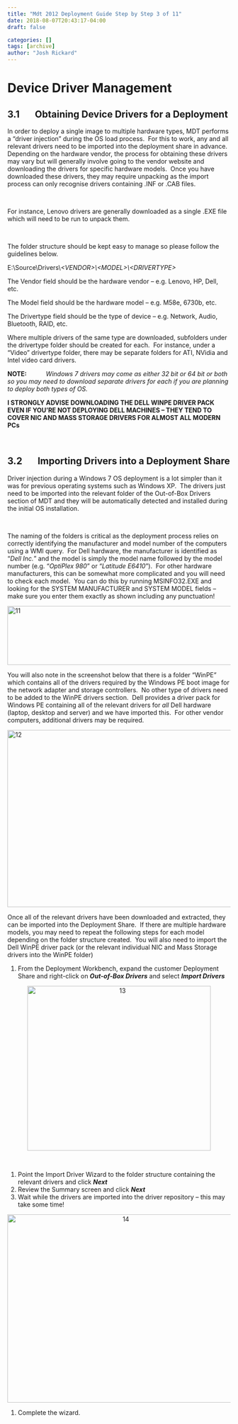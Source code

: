 ```yaml
---
title: "Mdt 2012 Deployment Guide Step by Step 3 of 11"
date: 2018-08-07T20:43:17-04:00
draft: false

categories: []
tags: [archive]
author: "Josh Rickard"
---
```

<h1>Device Driver Management</h1>
<h2>3.1       Obtaining Device Drivers for a Deployment</h2>
In order to deploy a single image to multiple hardware types, MDT performs a “driver injection” during the OS load process.  For this to work, any and all relevant drivers need to be imported into the deployment share in advance.  Depending on the hardware vendor, the process for obtaining these drivers may vary but will generally involve going to the vendor website and downloading the drivers for specific hardware models.  Once you have downloaded these drivers, they may require unpacking as the import process can only recognise drivers containing .INF or .CAB files.

&nbsp;

For instance, Lenovo drivers are generally downloaded as a single .EXE file which will need to be run to unpack them.

&nbsp;
<p align="left">The folder structure should be kept easy to manage so please follow the guidelines below.</p>
<p align="left"></p>
<p align="left">E:\Source\Drivers\<i>&lt;VENDOR&gt;\&lt;MODEL&gt;\&lt;DRIVERTYPE&gt;</i></p>
<p align="left"></p>
<p align="left">The Vendor field should be the hardware vendor – e.g. Lenovo, HP, Dell, etc.</p>
<p align="left">The Model field should be the hardware model – e.g. M58e, 6730b, etc.</p>
<p align="left">The Drivertype field should be the type of device – e.g. Network, Audio, Bluetooth, RAID, etc.</p>
<p align="left"></p>
<p align="left">Where multiple drivers of the same type are downloaded, subfolders under the drivertype folder should be created for each.  For instance, under a “Video” drivertype folder, there may be separate folders for ATI, NVidia and Intel video card drivers.</p>
<p align="left"></p>

<div>
<p align="left"><b>NOTE:</b>           <i>Windows 7 drivers may come as either 32 bit or 64 bit or both so you may need to download separate drivers for each if you are planning to deploy both types of OS.</i></p>

</div>
<p align="left"></p>
<p align="left"><b>I STRONGLY ADVISE DOWNLOADING THE DELL WINPE DRIVER PACK EVEN IF YOU’RE NOT DEPLOYING DELL MACHINES – THEY TEND TO COVER NIC AND MASS STORAGE DRIVERS FOR ALMOST ALL MODERN PCs</b></p>
<p align="left"><b> </b></p>

<h2>3.2       Importing Drivers into a Deployment Share</h2>
Driver injection during a Windows 7 OS deployment is a lot simpler than it was for previous operating systems such as Windows XP.  The drivers just need to be imported into the relevant folder of the Out-of-Box Drivers section of MDT and they will be automatically detected and installed during the initial OS installation.

&nbsp;

The naming of the folders is critical as the deployment process relies on correctly identifying the manufacturer and model number of the computers using a WMI query.  For Dell hardware, the manufacturer is identified as “<i>Dell Inc.</i>” and the model is simply the model name followed by the model number (e.g. “<i>OptiPlex 980</i>” or “<i>Latitude E6410</i>”).  For other hardware manufacturers, this can be somewhat more complicated and you will need to check each model.  You can do this by running MSINFO32.EXE and looking for the SYSTEM MANUFACTURER and SYSTEM MODEL fields – make sure you enter them exactly as shown including any punctuation!

<a href="http://msadministrator.wordpress.com/2012/12/21/mdt-2012-deployment-guide-step-by-step-3-of-11/attachment/11/" rel="attachment wp-att-75"><img class="alignnone size-full wp-image-75" alt="11" src="http://msadministrator.files.wordpress.com/2012/12/11.png" width="519" height="133" /></a>

You will also note in the screenshot below that there is a folder “WinPE” which contains all of the drivers required by the Windows PE boot image for the network adapter and storage controllers.  No other type of drivers need to be added to the WinPE drivers section.  Dell provides a driver pack for Windows PE containing all of the relevant drivers for <i>all</i> Dell hardware (laptop, desktop and server) and we have imported this.  For other vendor computers, additional drivers may be required.

<a href="http://msadministrator.wordpress.com/2012/12/21/mdt-2012-deployment-guide-step-by-step-3-of-11/attachment/12/" rel="attachment wp-att-76"><img class="alignnone size-full wp-image-76" alt="12" src="http://msadministrator.files.wordpress.com/2012/12/12.png" width="519" height="400" /></a>
<p align="left">Once all of the relevant drivers have been downloaded and extracted, they can be imported into the Deployment Share.  If there are multiple hardware models, you may need to repeat the following steps for each model depending on the folder structure created.  You will also need to import the Dell WinPE driver pack (or the relevant individual NIC and Mass Storage drivers into the WinPE folder)</p>
<p align="left"></p>

<ol>
	<li>From the Deployment Workbench, expand the customer Deployment Share and right-click on <b><i>Out-of-Box Drivers</i></b> and select <b><i>Import Drivers</i></b></li>
</ol>
<p align="center"><a href="http://msadministrator.wordpress.com/2012/12/21/mdt-2012-deployment-guide-step-by-step-3-of-11/attachment/13/" rel="attachment wp-att-77"><img class="alignnone size-full wp-image-77" alt="13" src="http://msadministrator.files.wordpress.com/2012/12/13.png" width="414" height="372" /></a></p>
&nbsp;
<ol>
	<li>Point the Import Driver Wizard to the folder structure containing the relevant drivers and click <b><i>Next</i></b></li>
	<li>Review the Summary screen and click <b><i>Next</i></b></li>
	<li>Wait while the drivers are imported into the driver repository – this may take some time!</li>
</ol>
<p align="center"><a href="http://msadministrator.wordpress.com/2012/12/21/mdt-2012-deployment-guide-step-by-step-3-of-11/attachment/14/" rel="attachment wp-att-78"><img class="alignnone size-full wp-image-78" alt="14" src="http://msadministrator.files.wordpress.com/2012/12/14.png" width="519" height="425" /></a></p>
<p align="left"></p>

<ol>
	<li>Complete the wizard.</li>
</ol>
<p align="left"></p>

